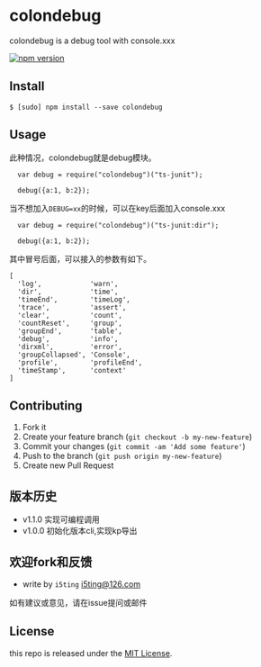 # colondebug

colondebug is a debug tool with console.xxx

[![npm version](https://badge.fury.io/js/colondebug.svg)](http://badge.fury.io/js/colondebug)

## Install

    $ [sudo] npm install --save colondebug

## Usage 

此种情况，colondebug就是debug模块。

```
  var debug = require("colondebug")("ts-junit");
  
  debug({a:1, b:2});
```

当不想加入`DEBUG=xx`的时候，可以在key后面加入console.xxx

```
  var debug = require("colondebug")("ts-junit:dir");

  debug({a:1, b:2});
```

其中冒号后面，可以接入的参数有如下。

```
[
  'log',            'warn',
  'dir',            'time',
  'timeEnd',        'timeLog',
  'trace',          'assert',
  'clear',          'count',
  'countReset',     'group',
  'groupEnd',       'table',
  'debug',          'info',
  'dirxml',         'error',
  'groupCollapsed', 'Console',
  'profile',        'profileEnd',
  'timeStamp',      'context'
]
```

## Contributing

1. Fork it
2. Create your feature branch (`git checkout -b my-new-feature`)
3. Commit your changes (`git commit -am 'Add some feature'`)
4. Push to the branch (`git push origin my-new-feature`)
5. Create new Pull Request

## 版本历史

- v1.1.0 实现可编程调用
- v1.0.0 初始化版本cli,实现kp导出

## 欢迎fork和反馈

- write by `i5ting` i5ting@126.com

如有建议或意见，请在issue提问或邮件

## License

this repo is released under the [MIT
License](http://www.opensource.org/licenses/MIT).
